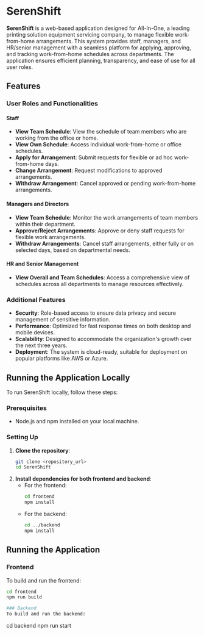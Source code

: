 # SerenShift

**SerenShift** is a web-based application designed for All-In-One, a leading printing solution equipment servicing company, to manage flexible work-from-home arrangements. This system provides staff, managers, and HR/senior management with a seamless platform for applying, approving, and tracking work-from-home schedules across departments. The application ensures efficient planning, transparency, and ease of use for all user roles.

## Features

### User Roles and Functionalities

#### Staff
- **View Team Schedule**: View the schedule of team members who are working from the office or home.
- **View Own Schedule**: Access individual work-from-home or office schedules.
- **Apply for Arrangement**: Submit requests for flexible or ad hoc work-from-home days.
- **Change Arrangement**: Request modifications to approved arrangements.
- **Withdraw Arrangement**: Cancel approved or pending work-from-home arrangements.

#### Managers and Directors
- **View Team Schedule**: Monitor the work arrangements of team members within their department.
- **Approve/Reject Arrangements**: Approve or deny staff requests for flexible work arrangements.
- **Withdraw Arrangements**: Cancel staff arrangements, either fully or on selected days, based on departmental needs.

#### HR and Senior Management
- **View Overall and Team Schedules**: Access a comprehensive view of schedules across all departments to manage resources effectively.

### Additional Features
- **Security**: Role-based access to ensure data privacy and secure management of sensitive information.
- **Performance**: Optimized for fast response times on both desktop and mobile devices.
- **Scalability**: Designed to accommodate the organization's growth over the next three years.
- **Deployment**: The system is cloud-ready, suitable for deployment on popular platforms like AWS or Azure.

## Running the Application Locally

To run SerenShift locally, follow these steps:

### Prerequisites
- Node.js and npm installed on your local machine.

### Setting Up

1. **Clone the repository**: 
   ```bash
   git clone <repository_url>
   cd SerenShift

2. **Install dependencies for both frontend and backend**:
   - For the frontend:
     ```bash
     cd frontend
     npm install
     ```
   - For the backend:
     ```bash
     cd ../backend
     npm install
     ```

## Running the Application

### Frontend
To build and run the frontend:
```bash
cd frontend
npm run build

### Backend
To build and run the backend:
```
cd backend
npm run start

